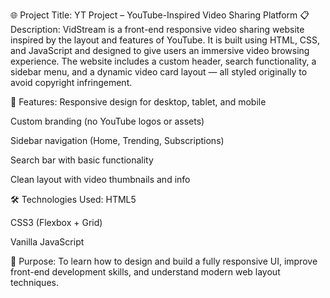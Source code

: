 🌐 Project Title: YT Project – YouTube-Inspired Video Sharing Platform
📋 Description:
VidStream is a front-end responsive video sharing website inspired by the layout and features of YouTube. It is built using HTML, CSS, and JavaScript and designed to give users an immersive video browsing experience. The website includes a custom header, search functionality, a sidebar menu, and a dynamic video card layout — all styled originally to avoid copyright infringement.

🚀 Features:
Responsive design for desktop, tablet, and mobile

Custom branding (no YouTube logos or assets)

Sidebar navigation (Home, Trending, Subscriptions)

Search bar with basic functionality

Clean layout with video thumbnails and info

🛠️ Technologies Used:
HTML5

CSS3 (Flexbox + Grid)

Vanilla JavaScript

🎯 Purpose:
To learn how to design and build a fully responsive UI, improve front-end development skills, and understand modern web layout techniques.
